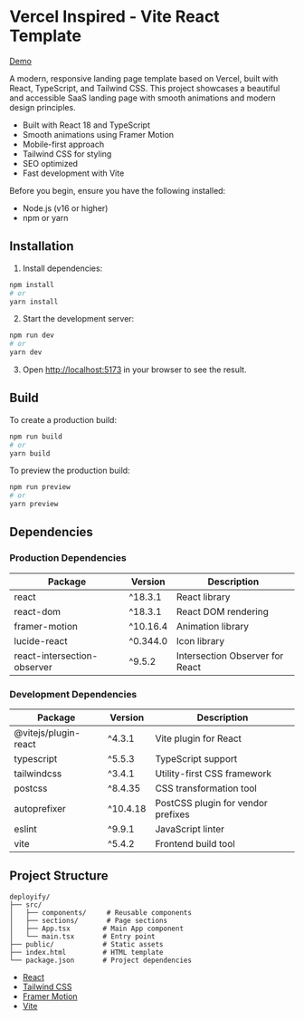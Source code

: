 # Vercel Inspired - Vite React Template

<a href="https://react-vite-saas-template.vercel.app" target="_blank">Demo</a>

A modern, responsive landing page template based on Vercel, built with React, TypeScript, and Tailwind CSS. This project showcases a beautiful and accessible SaaS landing page with smooth animations and modern design principles.

- Built with React 18 and TypeScript
- Smooth animations using Framer Motion
- Mobile-first approach
- Tailwind CSS for styling
- SEO optimized
- Fast development with Vite

Before you begin, ensure you have the following installed:
- Node.js (v16 or higher)
- npm or yarn

## Installation

1. Install dependencies:
```bash
npm install
# or
yarn install
```

2. Start the development server:
```bash
npm run dev
# or
yarn dev
```

3. Open [http://localhost:5173](http://localhost:5173) in your browser to see the result.

## Build

To create a production build:

```bash
npm run build
# or
yarn build
```

To preview the production build:

```bash
npm run preview
# or
yarn preview
```

## Dependencies

### Production Dependencies

| Package | Version | Description |
|---------|---------|-------------|
| react | ^18.3.1 | React library |
| react-dom | ^18.3.1 | React DOM rendering |
| framer-motion | ^10.16.4 | Animation library |
| lucide-react | ^0.344.0 | Icon library |
| react-intersection-observer | ^9.5.2 | Intersection Observer for React |

### Development Dependencies

| Package | Version | Description |
|---------|---------|-------------|
| @vitejs/plugin-react | ^4.3.1 | Vite plugin for React |
| typescript | ^5.5.3 | TypeScript support |
| tailwindcss | ^3.4.1 | Utility-first CSS framework |
| postcss | ^8.4.35 | CSS transformation tool |
| autoprefixer | ^10.4.18 | PostCSS plugin for vendor prefixes |
| eslint | ^9.9.1 | JavaScript linter |
| vite | ^5.4.2 | Frontend build tool |

## Project Structure

```
deployify/
├── src/
│   ├── components/     # Reusable components
│   ├── sections/       # Page sections
│   ├── App.tsx        # Main App component
│   └── main.tsx       # Entry point
├── public/            # Static assets
├── index.html         # HTML template
└── package.json       # Project dependencies
```

- [React](https://reactjs.org/)
- [Tailwind CSS](https://tailwindcss.com/)
- [Framer Motion](https://www.framer.com/motion/)
- [Vite](https://vitejs.dev/) 
